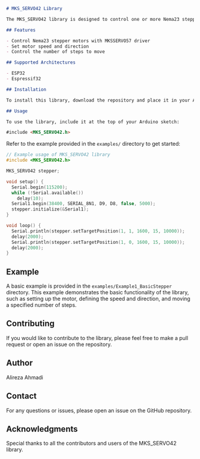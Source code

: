 ```markdown
# MKS_SERVO42 Library

The MKS_SERVO42 library is designed to control one or more Nema23 stepper motors using the MKSSERVO57 driver from an Arduino device. It provides an easy-to-use interface for controlling the motion of the stepper motor, including setting the speed, direction, and number of steps.

## Features

- Control Nema23 stepper motors with MKSSERVO57 driver
- Set motor speed and direction
- Control the number of steps to move

## Supported Architectures

- ESP32
- Espressif32

## Installation

To install this library, download the repository and place it in your Arduino `libraries` folder, or use the Arduino Library Manager to search for `MKS_SERVO42` and install it directly.

## Usage

To use the library, include it at the top of your Arduino sketch:

#include <MKS_SERVO42.h>
```

Refer to the example provided in the `examples/` directory to get started:

```cpp
// Example usage of MKS_SERVO42 library
#include <MKS_SERVO42.h>

MKS_SERVO42 stepper;

void setup() {
  Serial.begin(115200);
  while (!Serial.available())
    delay(10);
  Serial1.begin(38400, SERIAL_8N1, D9, D8, false, 5000);
  stepper.initialize(&Serial1);
}

void loop() {
  Serial.println(stepper.setTargetPosition(1, 1, 1600, 15, 10000));
  delay(2000);
  Serial.println(stepper.setTargetPosition(1, 0, 1600, 15, 10000));
  delay(2000);
}
```

## Example
A basic example is provided in the `examples/Example1_BasicStepper` directory. This example demonstrates the basic functionality of the library, such as setting up the motor, defining the speed and direction, and moving a specified number of steps.

## Contributing
If you would like to contribute to the library, please feel free to make a pull request or open an issue on the repository.

## Author
Alireza Ahmadi

## Contact
For any questions or issues, please open an issue on the GitHub repository.

## Acknowledgments
Special thanks to all the contributors and users of the MKS_SERVO42 library.

